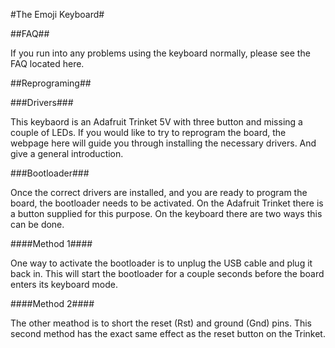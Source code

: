#The Emoji Keyboard#

##FAQ##

If you run into any problems using the keyboard normally, please see the FAQ located here.

##Reprograming##

###Drivers###

This keybaord is an Adafruit Trinket 5V with three button and missing a couple of LEDs. If you would like to try to reprogram the board, the webpage here will guide you through installing the necessary drivers. And give a general introduction.

###Bootloader###

Once the correct drivers are installed, and you are ready to program the board, the bootloader needs to be activated. On the Adafruit Trinket there is a button supplied for this purpose. On the keyboard there are two ways this can be done.

####Method 1####

One way to activate the bootloader is to unplug the USB cable and plug it back in. This will start the bootloader for a couple seconds before the board enters its keyboard mode.

####Method 2####

The other meathod is to short the reset (Rst) and ground (Gnd) pins. This second method has the exact same effect as the reset button on the Trinket.
